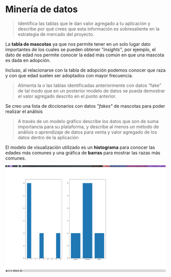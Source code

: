 # Minería de datos

> Identifica las tablas que le dan valor agregado a tu aplicación y 
> describe por qué crees que esta información es sobresaliente en la 
> estrategia de mercado del proyecto.

La **tabla de mascotas** ya que nos permite tener en un solo lugar
dato importantes de los cuales se pueden obtener *"insights"*, por ejemplo,
el dato de edad nos permite conocer la edad más común en que una mascota es dada
en adopción.

Incluso, al relacionarse con la tabla de adopción podemos conocer que raza
y con que edad suelen ser adoptados con mayor frecuencia.

> Alimenta la o las tablas identificadas anteriormente con datos 
> “fake” de tal modo que en un posterior modelo de datos se pueda 
> demostrar el valor agregado descrito en el punto anterior.

Se creo una lista de diccionarios con datos *"fakes"* de mascotas para poder
realizar el análisis

> A través de un modelo gráfico describe los datos que son de 
> suma importancia para su plataforma, y describe al menos un método de
> análisis o aprendizaje de datos para venta y valor agregado de los datos 
> dentro de la aplicación

El modelo de visualización utilizado es un **histograma** para conocer las edades
más comunes y una gráfica de **barras** para mostrar las razas más comunes.

![Gráficas](/graficas.png)